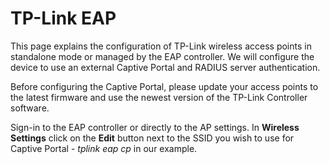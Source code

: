 # TP-Link EAP

This page explains the configuration of TP-Link wireless access points in standalone mode or managed by the EAP controller. We will configure the device to use an external Captive  Portal and RADIUS server authentication.

Before configuring the Captive Portal, please update your access points to the latest firmware and use the newest version of the TP-Link Controller software.

Sign-in to the EAP controller or directly to the AP settings. In **Wireless Settings** click on the **Edit** button next to the SSID you wish to use for Captive Portal - _tplink eap cp_ in our example.
